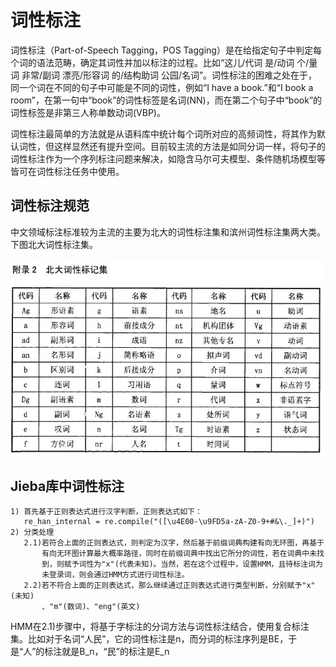 # 词性标注

词性标注（Part-of-Speech Tagging，POS Tagging）是在给指定句子中判定每个词的语法范畴，确定其词性并加以标注的过程。比如“这儿/代词 是/动词 个/量词 非常/副词 漂亮/形容词 的/结构助词 公园/名词”。词性标注的困难之处在于，同一个词在不同的句子中可能是不同的词性，例如“I have a book.”和“I book a room”，在第一句中“book”的词性标签是名词\(NN\)，而在第二个句子中“book”的词性标签是非第三人称单数动词\(VBP\)。

词性标注最简单的方法就是从语料库中统计每个词所对应的高频词性，将其作为默认词性，但这样显然还有提升空间。目前较主流的方法是如同分词一样，将句子的词性标注作为一个序列标注问题来解决，如隐含马尔可夫模型、条件随机场模型等皆可在词性标注任务中使用。

## 词性标注规范

中文领域标注标准较为主流的主要为北大的词性标注集和滨州词性标注集两大类。下图北大词性标注集。

![](../../../.gitbook/assets/202207212678645.jpg)

## Jieba库中词性标注

```text
1) 首先基于正则表达式进行汉字判断，正则表达式如下：
   re_han_internal = re.compile("([\u4E00-\u9FD5a-zA-Z0-9+#&\._]+)")
2) 分类处理
   2.1)若符合上面的正则表达式，则判定为汉字，然后基于前缀词典构建有向无环图，再基于
       有向无环图计算最大概率路径，同时在前缀词典中找出它所分的词性，若在词典中未找
       到，则赋予词性为"x"(代表未知)。当然，若在这个过程中，设置HMM，且待标注词为
       未登录词，则会通过HMM方式进行词性标注。
   2.2)若不符合上面的正则表达式，那么继续通过正则表达式进行类型判断，分别赋予"x"(未知)
       、"m"(数词)、"eng"(英文)
```

HMM在2.1\)步骤中，将基于字标注的分词方法与词性标注结合，使用复合标注集。比如对于名词“人民”，它的词性标注是n，而分词的标注序列是BE，于是“人”的标注就是B\_n，“民”的标注是E\_n

